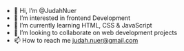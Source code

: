 - 👋 Hi, I’m @JudahNuer
- 👀 I’m interested in frontend Development
- 🌱 I’m currently learning HTML, CSS & JavaScript
- 💞️ I’m looking to collaborate on web development projects
- 📫 How to reach me judah.nuer@gmail.com

<!---
JudahNuer/JudahNuer is a ✨ special ✨ repository because its `README.md` (this file) appears on your GitHub profile.
You can click the Preview link to take a look at your changes.
--->
